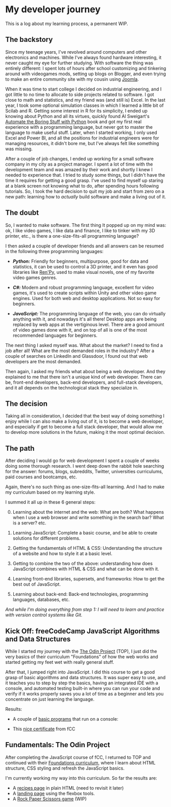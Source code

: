 # My developer journey

This is a log about my learning process, a permanent WIP.

## The backstory

Since my teenage years, I've revolved around computers and other electronics and machines. While I've always found hardware interesting, it never caught my eye for further studying. With software the thing was entirely different: I spent lots of hours after school customizing and tinkering around with videogames mods, setting up blogs on Blogger, and even trying to make an entire community site with my cousin using [Joomla](https://www.joomla.org/).

When it was time to start college I decided on industrial engineering, and I got little to no time to allocate to side projects related to software. I got close to math and statistics, and my friend was (and still is) Excel. In the last year, I took some optional simulation classes in which I learned a little bit of Scilab and R. Getting some interest in R for its simplicity, I ended up knowing about Python and all its virtues, quickly found Al Sweigart's [Automate the Boring Stuff with Python](https://automatetheboringstuff.com) book and got my first real experience with a programming language, but never got to master the language to make useful stuff.
Later, when I started working, I only used Excel and Power BI, and all the positions for industrial engineers were for managing resources, it didn't bore me, but I’ve always felt like something was missing.

After a couple of job changes, I ended up working for a small software company in my city as a project manager. I spent a lot of time with the development team and was amazed by their work and shortly I knew I needed to experience that. I tried to study some things, but I didn't have the time it requires for getting a good grasp. I've used to find myself up staring at a blank screen not knowing what to do, after spending hours following tutorials. So, I took the hard decision to quit my job and start from zero on a new path: learning how to *actually* build software and make a living out of it.


## The doubt

So, I wanted to make software. The first thing It popped up on my mind was: ok, I like video games, I like data and finance, I like to tinker with my 3D printer, etc., is there a one-size-fits-all programming language? 

I then asked a couple of developer friends and all answers can be resumed in the following three programming languages:

- ***Python:*** Friendly for beginners, multipurpose, good for data and statistics, it can be used to control a 3D printer, and it even has good libraries like [Ren'Py](https://www.renpy.org/), used to make visual novels, one of my favorite video games genres.

- ***C#:*** Modern and robust programming language, excellent for video games, it's used to create scripts within Unity and other video game engines. Used for both web and desktop applications. Not so easy for beginners.

- ***JavaScript:*** The programming language of the web, you can do virtually anything with it, and nowadays it's all there! Desktop apps are being replaced by web apps at the vertiginous level. There are a good amount of video games done with it, and on top of all is one of the most recommended languages for beginners. 

The next thing I asked myself was. What about the market? I need to find a job after all! What are the most demanded roles in the industry? After a couple of searches on LinkedIn and Glassdoor, I found out that web developers are the most demanded.

Then again, I asked my friends what about being a web developer. And they explained to me that there isn't a unique kind of web developer. There can be, front-end developers, back-end developers, and full-stack developers, and it all depends on the technological stack they specialize in.

## The decision

Taking all in consideration, I decided that the best way of doing something I enjoy while I can also make a living out of it, is to become a web developer, and especially if get to become a full stack developer, that would allow me to develop more solutions in the future, making it the most optimal decision.

## The path

After deciding I would go for web development I spent a couple of weeks doing some thorough research. I went deep down the rabbit hole searching for the answer: forums, blogs, subreddits, Twitter, universities curriculums, paid courses and bootcamps, etc.

Again, there's no such thing as one-size-fits-all learning. And I had to make my curriculum based on my learning style.

I summed it all up in these 6 general steps:

0. Learning about the internet and the web: What are both? What happens when I use a web browser and write something in the search bar? What is a server? etc.

1. Learning JavaScript: Complete a basic course, and be able to create solutions for different problems.

2. Getting the fundamentals of HTML & CSS: Understanding the structure of a website and how to style it at a basic level.

3. Getting to combine the two of the above: understanding how does JavaScript combines with HTML & CSS and what can be done with it.

4. Learning front-end libraries, supersets, and frameworks: How to get the best out of JavaScript.

5. Learning about back-end: Back-end technologies, programming languages, databases, etc.

*And while I'm doing everything from step 1: I will need to learn and practice with version control systems like Git.*

## Kick Off: freeCodeCamp JavaScript Algorithms and Data Structures

While I started my journey with the [The Odin Project](https://www.theodinproject.com/) (TOP), I just did the very basics of their curriculum "Foundations" of how the web works and started getting my feet wet with really general stuff.

After that, I jumped right into JavaScript. I did this course to get a good grasp of basic algorithms and data structures. It was super easy to use, and it teaches you to step by step the basics, having an integrated IDE with a console, and automated testing built-in where you can run your code and verify if it works properly saves you a lot of time as a beginner and lets you concentrate on just learning the language.

Results:

- A couple of [basic programs](https://github.com/herlnd/practice/tree/main/fcc-projects/js-exercises) that run on a console:

- This [nice certificate](https://www.freecodecamp.org/certification/herlnd/javascript-algorithms-and-data-structures) from fCC

## Fundamentals: The Odin Project

After completing the JavaScript course of fCC, I returned to TOP and continued with their [Foundations curriculum](https://www.theodinproject.com/paths/foundations/courses/foundations), where I learn about HTML structure, CSS styling and refresh the JavaScript basics.

I'm currently working my way into this curriculum. So far the results are:

- A [recipes page](https://herlnd.github.io/practice/odin-projects/recipes/index.html) in plain HTML (need to revisit it later)
- A [landing page](https://herlnd.github.io/practice/odin-projects/landing/index.html) using the flexbox tools.
- A [Rock Paper Scissors game](https://herlnd.github.io/practice/odin-projects/rps/index.html) (WIP)
